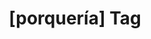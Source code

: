 ---
article_id: 0
description: List of articles under [porquería] tag.
image: http://huntingbears.com.ve/static/img/site/mstile-310x310.png
layout: tag
slug: porqueria
title: '[porquería] Tag'
---